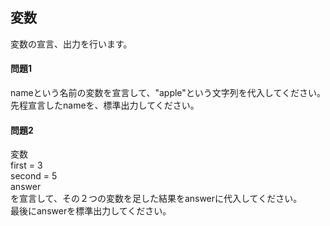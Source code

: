 ## 変数

変数の宣言、出力を行います。


#### 問題1
nameという名前の変数を宣言して、"apple"という文字列を代入してください。  
先程宣言したnameを、標準出力してください。

#### 問題2
変数  
first = 3  
second = 5  
answer  
を宣言して、その２つの変数を足した結果をanswerに代入してください。  
最後にanswerを標準出力してください。
